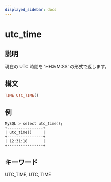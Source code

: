 ```yaml
---
displayed_sidebar: docs
---
```


# utc_time

## 説明

現在の UTC 時間を 'HH:MM:SS' の形式で返します。

## 構文

```Haskell
TIME UTC_TIME()
```

## 例

```Plain Text
MySQL > select utc_time();
+----------------+
| utc_time()     |
+----------------+
| 12:31:18       |
+----------------+
```

## キーワード

UTC_TIME, UTC, TIME